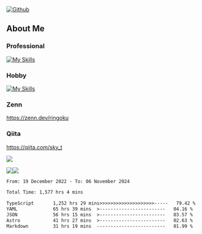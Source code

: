 [![Github](https://img.shields.io/github/followers/skyt-a?label=Follow&style=social)](https://github.com/skyt-a)

## About Me
### Professional
[![My Skills](https://skillicons.dev/icons?i=react,ts,js,nodejs,java,graphql,firebase,githubactions&theme=light)](https://skillicons.dev)
### Hobby
[![My Skills](https://skillicons.dev/icons?i=unity,rust,py&theme=light)](https://skillicons.dev)

### Zenn
https://zenn.dev/ringoku
### Qiita
https://qiita.com/sky_t


![](https://github-profile-summary-cards.vercel.app/api/cards/profile-details?username=skyt-a&theme=default)

![](https://github-profile-summary-cards.vercel.app/api/cards/repos-per-language?username=skyt-a&theme=default)![](https://github-profile-summary-cards.vercel.app/api/cards/stats?username=RinGoku&theme=default)

<!--START_SECTION:waka-->

```txt
From: 19 December 2022 - To: 06 November 2024

Total Time: 1,577 hrs 4 mins

TypeScript       1,252 hrs 29 mins>>>>>>>>>>>>>>>>>>>>-----   79.42 %
YAML             65 hrs 39 mins  >------------------------   04.16 %
JSON             56 hrs 15 mins  >------------------------   03.57 %
Astro            41 hrs 27 mins  >------------------------   02.63 %
Markdown         31 hrs 19 mins  -------------------------   01.99 %
```

<!--END_SECTION:waka-->
